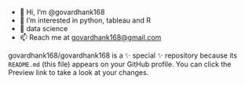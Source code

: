 - 👋 Hi, I’m @govardhank168
- 👀 I’m interested in python, tableau and R
- 🌱 data science 
- 📫 Reach me at govardhank168@gmail.com

govardhank168/govardhank168 is a ✨ special ✨ repository because its `README.md` (this file) appears on your GitHub profile.
You can click the Preview link to take a look at your changes.

